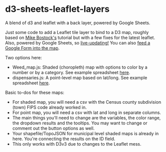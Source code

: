 # d3-sheets-leaflet-layers
A blend of d3 and leaflet with a back layer, powered by Google Sheets.

Just some code to add a Leaflet tile layer to bind to a D3 map, roughly based on [Mike Bostock's](https://bost.ocks.org/mike/leaflet/#init) tutorial but with a few fixes for the latest leaflet. Also, powered by Google Sheets, so [live-updating!](https://www.nj.com/news/2019/06/more-and-more-nj-towns-are-banning-plastic-bags-check-out-the-growing-list.html) You can also [feed a Google Form into the map](https://www.nj.com/news/2019/06/what-shore-beach-has-the-most-bennies-vote-and-see-our-live-map-of-the-results.html).

Two options here:
- Weed_map.js: Shaded (choropleth) map with options to color by a number or by a category. See example spreadsheet [here](https://docs.google.com/spreadsheets/d/1wLGxm54vkX2SZ27mIyk77AIMZQQ4QDpsS6E-UwvM2zw/edit?usp=sharing). 
- dispensaries.js: A point-level map based on lat/long. See example spreadsheet [here](https://docs.google.com/spreadsheets/d/1t0wiDRMaqLwCdSWAKMbUTTALJfrS5xHivxrC8gC70lI/edit?usp=sharing).

Basic to-dos for these maps:
- For shaded map, you will need a csv with the Census county subdivision (town) FIPS code already worked in. 
- For point map, you will need a csv with lat and long in separate columns.
- The main things you'll need to change are the variables, the color range, the dropdown results and the tooltips. You may want to change or comment out the button options as well.
- Your shapefile/TopoJSON for municipal level shaded maps is already in here. You're connecting the results on the ID field.
- This only works with D3v3 due to changes to the Leaflet mess.



